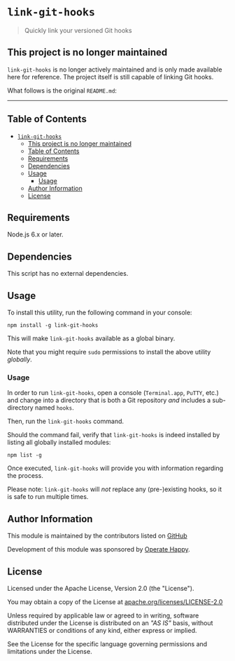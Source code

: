# `link-git-hooks`

> Quickly link your versioned Git hooks

## This project is no longer maintained

`link-git-hooks` is no longer actively maintained and is only made available here for reference. The project itself is still capable of linking Git hooks.

What follows is the original `README.md`:

---

## Table of Contents

- [`link-git-hooks`](#link-git-hooks)
  - [This project is no longer maintained](#this-project-is-no-longer-maintained)
  - [Table of Contents](#table-of-contents)
  - [Requirements](#requirements)
  - [Dependencies](#dependencies)
  - [Usage](#usage)
    - [Usage](#usage-1)
  - [Author Information](#author-information)
  - [License](#license)

## Requirements

Node.js 6.x or later.

## Dependencies

This script has no external dependencies.

## Usage

To install this utility, run the following command in your console:

```
npm install -g link-git-hooks
```

This will make `link-git-hooks` available as a global binary.

Note that you might require `sudo` permissions to install the above utility _globally_.

### Usage

In order to run `link-git-hooks`, open a console (`Terminal.app`, `PuTTY`, etc.) and change into a directory that is both a Git repository _and_ includes a sub-directory named `hooks`.

Then, run the `link-git-hooks` command.

Should the command fail, verify that `link-git-hooks` is indeed installed by listing all globally installed modules:

```
npm list -g
```

Once executed, `link-git-hooks` will provide you with information regarding the process.

Please note: `link-git-hooks` will _not_ replace any (pre-)existing hooks, so it is safe to run multiple times.

## Author Information

This module is maintained by the contributors listed on [GitHub](https://github.com/operatehappy/node-link-git-hooks/graphs/contributors)

Development of this module was sponsored by [Operate Happy](https://github.com/operatehappy).

## License

Licensed under the Apache License, Version 2.0 (the "License").

You may obtain a copy of the License at [apache.org/licenses/LICENSE-2.0](http://www.apache.org/licenses/LICENSE-2.0)

Unless required by applicable law or agreed to in writing, software distributed under the License is distributed on an _"AS IS"_ basis, without WARRANTIES or conditions of any kind, either express or implied.

See the License for the specific language governing permissions and limitations under the License.
